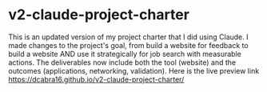 # v2-claude-project-charter
This is an updated version of my project charter that I did using Claude.
I made changes to the project's goal, from build a website for feedback to build a website AND use it strategically for job search with measurable actions.
The deliverables now include both the tool (website) and the outcomes (applications, networking, validation).
Here is the live preview link https://dcabra16.github.io/v2-claude-project-charter/
